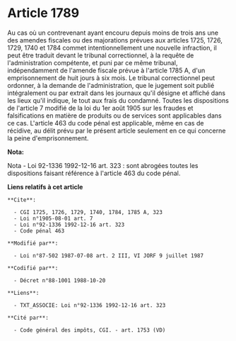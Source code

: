 # Article 1789

Au cas où un contrevenant ayant encouru depuis moins de trois ans une des amendes fiscales ou des majorations prévues aux
articles 1725, 1726, 1729, 1740 et 1784 commet intentionnellement une nouvelle infraction, il peut être traduit devant le
tribunal correctionnel, à la requête de l'administration compétente, et puni par ce même tribunal, indépendamment de l'amende
fiscale prévue à l'article 1785 A, d'un emprisonnement de huit jours à six mois. Le tribunal correctionnel peut ordonner, à
la demande de l'administration, que le jugement soit publié intégralement ou par extrait dans les journaux qu'il désigne et
affiché dans les lieux qu'il indique, le tout aux frais du condamné. Toutes les dispositions de l'article 7 modifié de la loi
du 1er août 1905 sur les fraudes et falsifications en matière de produits ou de services sont applicables dans ce cas.
L'article 463 du code pénal est applicable, même en cas de récidive, au délit prévu par le présent article seulement en ce
qui concerne la peine d'emprisonnement.

**Nota:**

Nota - Loi 92-1336 1992-12-16 art. 323 : sont abrogées toutes les dispositions faisant référence à l'article 463 du code
pénal.

**Liens relatifs à cet article**

	**Cite**:

	  - CGI 1725, 1726, 1729, 1740, 1784, 1785 A, 323
	  - Loi n°1905-08-01 art. 7
	  - Loi n°92-1336 1992-12-16 art. 323
	  - Code pénal 463

	**Modifié par**:

	  - Loi n°87-502 1987-07-08 art. 2 III, VI JORF 9 juillet 1987

	**Codifié par**:

	  - Décret n°88-1001 1988-10-20

	**Liens**:

	  - TXT_ASSOCIE: Loi n°92-1336 1992-12-16 art. 323

	**Cité par**:

	  - Code général des impôts, CGI. - art. 1753 (VD)
